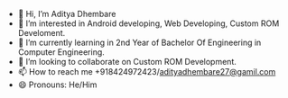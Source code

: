 - 👋 Hi, I’m Aditya Dhembare
- 👀 I’m interested in Android developing, Web Developing, Custom ROM Develoment. 
- 🌱 I’m currently learning in 2nd Year of Bachelor Of Engineering in Computer Engineering.
- 💞️ I’m looking to collaborate on Custom ROM Development.
- 📫 How to reach me +918424972423/adityadhembare27@gamil.com
- 😄 Pronouns: He/Him
<!---
execute-aditya/execute-aditya is a ✨ special ✨ repository because its `README.md` (this file) appears on your GitHub profile.
You can click the Preview link to take a look at your changes.
--->
